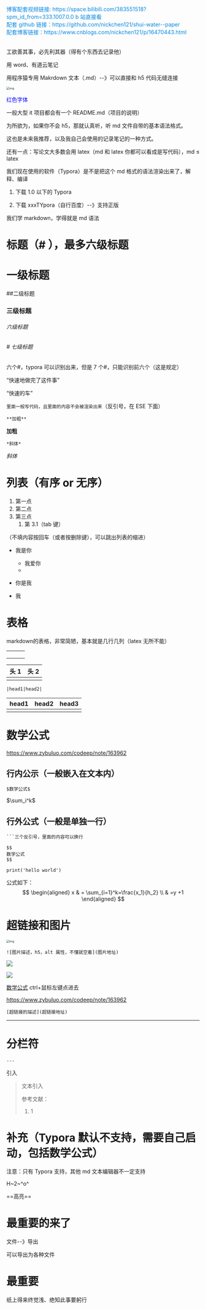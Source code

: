 <div><a href="https://space.bilibili.com/383551518?spm_id_from=333.1007.0.0" style="text-decoration: none; color: rgba(7, 137, 224, 1)" target="_blank">博客配套视频链接: https://space.bilibili.com/383551518?spm_id_from=333.1007.0.0  b 站直接看</a></div>

<div><a href="https://github.com/nickchen121/shui-water--paper" style="text-decoration: none; color: rgba(7, 137, 224, 1)" target="_blank">配套 github 链接：https://github.com/nickchen121/shui-water--paper</a></div>

<div><a href="https://www.cnblogs.com/nickchen121/p/16470443.html" style="text-decoration: none; color: rgba(7, 137, 224, 1)" target="_blank">配套博客链接：https://www.cnblogs.com/nickchen121/p/16470443.html</a></div><br>

工欲善其事，必先利其器（得有个东西去记录他）

用 word、有道云笔记

用程序猿专用 Makrdown 文本（.md）--》可以直接和 h5 代码无缝连接

<img src="https://i0.hdslb.com/bfs/face/b2ea8253d3399b3ed8d17f82d68e208ff3385db1.jpg@240w_240h_1c_1s.webp" alt="img" style="zoom:50%;" />

<span style='color:blue'>红色字体</span>

一般大型 it 项目都会有一个 README.md（项目的说明）

为所欲为，如果你不会 h5，那就认真听，听 md 文件自带的基本语法格式。

这也是未来我推荐，以及我自己会使用的记录笔记的一种方式。

还有一点：写论文大多数会用 latex（md 和 latex 你都可以看成是写代码），md $\leq$ latex

我们现在使用的软件（Typora）是不是把这个 md 格式的语法渲染出来了，解释、编译

1. 下载 1.0 以下的 Typora

2. 下载 xxxTYpora（自行百度）--》支持正版

   
  

我们学 markdown，学得就是 md 语法

# 标题（# ），最多六级标题

# 一级标题

##二级标题

### 三级标题

###### 六级标题

###### # 七级标题

六个#，typora 可以识别出来，但是 7 个#，只能识别前六个（这是规定）

“快速地做完了这件事”

“快速的车”



`里面一般写代码，且里面的内容不会被渲染出来`（反引号，在 ESE 下面）

`**加粗**`

**加粗**

`*斜体*`

*斜体*

# 列表（有序 or 无序）

1. 第一点
2. 第二点
3. 第三点
   1. 第 3.1（tab 键）



（不填内容按回车（或者按删除键），可以跳出列表的缩进）

* 我是你
  * 我爱你
  * 

* 你是我
* 我

# 表格

markdown的表格，非常简陋，基本就是几行几列（latex 无所不能）

|      |      |      |
| :--: | ---- | ---- |
|      |      |      |
|      |      |      |
|      |      |      |



| 头 1 | 头 2 |
| :--: | ---- |
|      |      |

`|head1|head2|`



| head1 | head2 | head3 |
| :----- | -----: |:--:|
|       |       ||

# 数学公式

https://www.zybuluo.com/codeep/note/163962

## 行内公示（一般嵌入在文本内）

`$数学公式$`

$\sum_i^k$

## 行外公式（一般是单独一行）

```basic
```三个反引号，里面的内容可以换行

$$
数学公式 
$$

print('hello world')
```

公式如下：
$$
\begin{aligned}
x & = \sum_{i=1}^k=\frac{x_1}{h_2} \\
& =y +1
\end{aligned}
$$

# 超链接和图片

<img src="https://i0.hdslb.com/bfs/face/b2ea8253d3399b3ed8d17f82d68e208ff3385db1.jpg@240w_240h_1c_1s.webp" alt="img" style="zoom:50%;" />

`![图片描述，h5，alt 属性，不懂就空着](图片地址)`

![](https://i0.hdslb.com/bfs/face/b2ea8253d3399b3ed8d17f82d68e208ff3385db1.jpg)

![](../b2ea8253d3399b3ed8d17f82d68e208ff3385db1.jpg@240w_240h_1c_1s.webp)

[数学公式](https://www.zybuluo.com/codeep/note/163962) ctrl+鼠标左键点进去

https://www.zybuluo.com/codeep/note/163962

`[超链接的描述](超链接地址)`

---



# 分栏符

`---`

引入

> 文本引入
>
> 参考文献：
>
> 1. 1

# 补充（Typora 默认不支持，需要自己启动，包括数学公式）

注意：只有 Typora 支持，其他 md 文本编辑器不一定支持

H~2~^o^

==高亮==

# 最重要的来了

文件--》导出

可以导出为各种文件



# ****最重要****



纸上得来终觉浅、绝知此事要躬行

